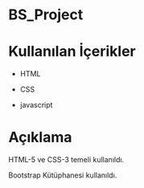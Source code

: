 # BS_Project

# Kullanılan İçerikler

- HTML

- CSS

- javascript

# Açıklama

HTML-5 ve CSS-3 temeli kullanıldı.

Bootstrap Kütüphanesi kullanıldı.



